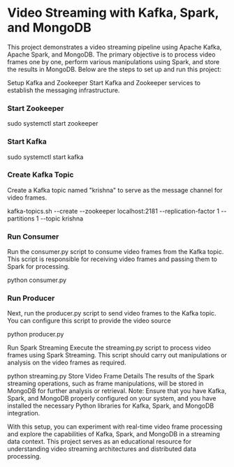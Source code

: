 # Video Streaming with Kafka, Spark, and MongoDB
This project demonstrates a video streaming pipeline using Apache Kafka, Apache Spark, and MongoDB. The primary objective is to process video frames one by one, perform various manipulations using Spark, and store the results in MongoDB. Below are the steps to set up and run this project:

Setup Kafka and Zookeeper
Start Kafka and Zookeeper services to establish the messaging infrastructure.

### Start Zookeeper
sudo systemctl start zookeeper

### Start Kafka
sudo systemctl start kafka

### Create Kafka Topic
Create a Kafka topic named "krishna" to serve as the message channel for video frames.

kafka-topics.sh --create --zookeeper localhost:2181 --replication-factor 1 --partitions 1 --topic krishna

### Run Consumer
Run the consumer.py script to consume video frames from the Kafka topic. This script is responsible for receiving video frames and passing them to Spark for processing.

python consumer.py

### Run Producer
Next, run the producer.py script to send video frames to the Kafka topic. You can configure this script to provide the video source

python producer.py


Run Spark Streaming
Execute the streaming.py script to process video frames using Spark Streaming. This script should carry out manipulations or analysis on the video frames as required.

python streaming.py
Store Video Frame Details
The results of the Spark streaming operations, such as frame manipulations, will be stored in MongoDB for further analysis or retrieval.
Note: Ensure that you have Kafka, Spark, and MongoDB properly configured on your system, and you have installed the necessary Python libraries for Kafka, Spark, and MongoDB integration.

With this setup, you can experiment with real-time video frame processing and explore the capabilities of Kafka, Spark, and MongoDB in a streaming data context. This project serves as an educational resource for understanding video streaming architectures and distributed data processing.
